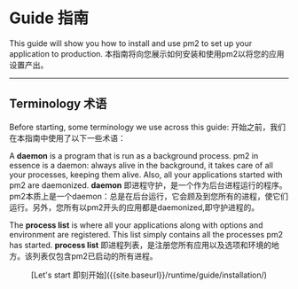 # Guide 指南

This guide will show you how to install and use pm2 to set up your application to production.
本指南将向您展示如何安装和使用pm2以将您的应用设置产出。

---

## Terminology 术语

Before starting, some terminology we use across this guide:
开始之前，我们在本指南中使用了以下一些术语：

A **daemon** is a program that is run as a background process. pm2 in essence is a daemon: always alive in the background, it takes care of all your processes, keeping them alive. Also, all your applications started with pm2 are daemonized.
**daemon** 即进程守护，是一个作为后台进程运行的程序。 pm2本质上是一个daemon：总是在后台运行，它会顾及到您所有的进程，使它们运行。另外，您所有以pm2开头的应用都是daemonized,即守护进程的。

The **process list** is where all your applications along with options and environment are registered. This list simply contains all the processes pm2 has started.
**process list** 即进程列表，是注册您所有应用以及选项和环境的地方。该列表仅包含pm2已启动的所有进程。

<div>
  <p align="center">[Let's start 即刻开始]({{site.baseurl}}/runtime/guide/installation/)</p>
</div>
